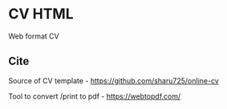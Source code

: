 # CV HTML
Web format CV

## Cite
Source of CV template - https://github.com/sharu725/online-cv

Tool to convert /print to pdf - https://webtopdf.com/
